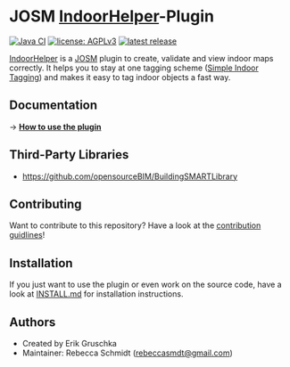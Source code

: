 # JOSM [IndoorHelper](https://wiki.openstreetmap.org/wiki/JOSM/Plugins/indoorhelper)-Plugin

[![Java CI](https://github.com/JOSM/indoorhelper/actions/workflows/gradle.yml/badge.svg)](https://github.com/JOSM/indoorhelper/actions/workflows/gradle.yml)
[![license: AGPLv3](https://img.shields.io/badge/license-AGPLv3-blue.svg?style=flat-square&maxAge=7200)](https://github.com/JOSM/indoorhelper/blob/bim-import/LICENSE)
[![latest release](https://img.shields.io/github/release/JOSM/indoorhelper.svg?style=flat-square&maxAge=7200)](https://github.com/JOSM/indoorhelper/releases)

[IndoorHelper](https://wiki.openstreetmap.org/wiki/JOSM/Plugins/indoorhelper) is a [JOSM](https://josm.openstreetmap.de/) plugin to create, validate and view indoor maps correctly. It helps you to stay at one tagging scheme ([Simple Indoor Tagging](https://wiki.openstreetmap.org/wiki/Simple_Indoor_Tagging)) and makes it easy to tag indoor objects a fast way.

## Documentation

→ **[How to use the plugin](https://wiki.openstreetmap.org/wiki/JOSM/Plugins/indoorhelper#How_to_start)**

## Third-Party Libraries

* https://github.com/opensourceBIM/BuildingSMARTLibrary

## Contributing
Want to contribute to this repository? Have a look at the [contribution guidlines](CONTRIBUTING.md)!

## Installation
If you just want to use the plugin or even work on the source code, have a look at [INSTALL.md](INSTALL.md) for installation instructions.

## Authors

* Created by Erik Gruschka
* Maintainer: Rebecca Schmidt (rebeccasmdt@gmail.com)
